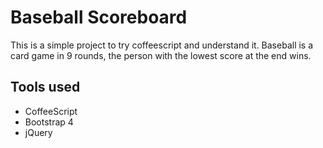 # Baseball Scoreboard

This is a simple project to try coffeescript and understand it.
Baseball is a card game in 9 rounds, the person with the lowest score at the end wins.

## Tools used
- CoffeeScript
- Bootstrap 4
- jQuery
